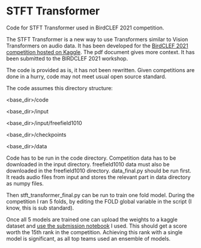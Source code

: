 # STFT Transformer
Code for STFT Transformer used in BirdCLEF 2021 competition.

The STFT Transformer is a new way to use Transformers similar to Vision Transformers on audio data.  It has been developed for the [BirdCLEF 2021 competition hosted on Kaggle](https://www.kaggle.com/c/birdclef-2021).  The pdf document gives more context.  It has been submitted to the BIRDCLEF 2021 workshop.

The code is provided as is, it has not been rewritten.  Given competitions are done in a hurry, code may not meet usual open source standard.

The code assumes this directory structure:

<base_dir>/code

<base_dir>/input

<base_dir>/input/freefield1010

<base_dir>/checkpoints

<base_dir>/data

Code has to be run in the code directory.  Competition data has to be downloaded in the input directory.  freefield1010 data must also be downloaded in the freefield1010 directory. data_final.py should be run first. It reads audio files from input and stores the relevant part in data directory as numpy files.

Then stft_transformer_final.py can be run to train one fold model.  During the competition I ran 5 folds, by editing the FOLD global variable in the script (I know, this is sub standard).

Once all 5 models are trained one can upload the weights to a kaggle dataset and [use the submission notebook](https://www.kaggle.com/cpmpml/stft-transformer-infer?scriptVersionId=65743541) I used.  This should get a score worth the 15th rank in the competition.  Achieving this rank with a single model is significant, as all top teams used an ensemble of models.
